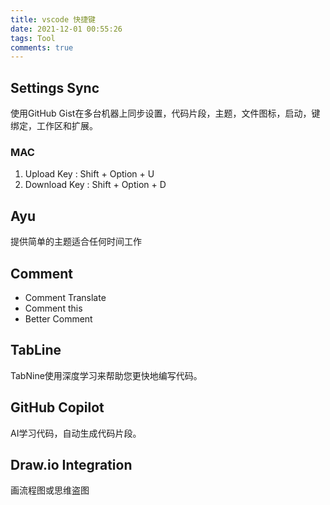 ```yaml
---
title: vscode 快捷键
date: 2021-12-01 00:55:26 
tags: Tool
comments: true
---
```



## Settings Sync
使用GitHub Gist在多台机器上同步设置，代码片段，主题，文件图标，启动，键绑定，工作区和扩展。
### MAC
1. Upload Key : Shift + Option + U
2. Download Key : Shift + Option + D

## Ayu
提供简单的主题适合任何时间工作

## Comment
- Comment Translate
- Comment this
- Better Comment



## TabLine
TabNine使用深度学习来帮助您更快地编写代码。

## GitHub Copilot

AI学习代码，自动生成代码片段。


## Draw.io Integration
画流程图或思维盗图
